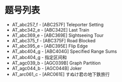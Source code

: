 # 题号列表

- AT_abc257_f - [ABC257F] Teleporter Setting
- AT_abc342_e - [ABC342E] Last Train
- AT_abc369_e - [ABC369E] Sightseeing Tour
- AT_abc375_f - [ABC375F] Road Blocked
- AT_abc395_e - [ABC395E] Flip Edge
- AT_abc404_g - [ABC404G] Specified Range Sums
- AT_abc404_g - 指定区间和
- AT_agc039_b - [AGC039B] Graph Partition
- AT_agc044_b - [AGC044B] Joker
- AT_arc061_c - [ARC061E] すぬけ君の地下鉄旅行
